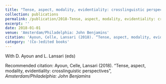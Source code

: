 ```yaml
---
title: "Tense, aspect, modality, evidentiality: crosslinguistic perspectives"
collection: publications
permalink: /publication/2018-Tense, aspect, modality, evidentiality: crosslinguistic perspectives
excerpt: ''
date: 2018-01-01
venue: 'Amsterdam/Philadelphia: John Benjamins'
citation: 'Ayoun, Celle, Lansari (2018). “Tense, aspect, modality, evidentiality: crosslinguistic perspectives”, <i>Amsterdam/Philadelphia: John Benjamins</i>'
category: '(Co-)edited books'
---
```

With D. Ayoun and L. Lansari (eds)

Recommended citation: Ayoun, Celle, Lansari (2018). “Tense, aspect, modality, evidentiality: crosslinguistic perspectives”, <i>Amsterdam/Philadelphia: John Benjamins</i>